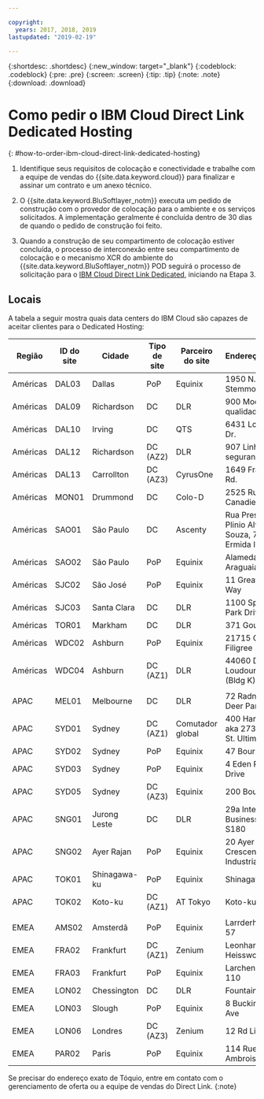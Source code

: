 ```yaml
---

copyright:
  years: 2017, 2018, 2019
lastupdated: "2019-02-19"

---
```


{:shortdesc: .shortdesc}
{:new_window: target="_blank"}
{:codeblock: .codeblock}
{:pre: .pre}
{:screen: .screen}
{:tip: .tip}
{:note: .note}
{:download: .download}

# Como pedir o IBM Cloud Direct Link Dedicated Hosting
{: #how-to-order-ibm-cloud-direct-link-dedicated-hosting}

1. Identifique seus requisitos de colocação e conectividade e trabalhe com a equipe de vendas do
{{site.data.keyword.cloud}} para finalizar e assinar um contrato e um anexo técnico.
2. O {{site.data.keyword.BluSoftlayer_notm}} executa um pedido de construção com o provedor de colocação para o ambiente e os serviços solicitados. A implementação geralmente é concluída dentro de 30 dias de quando o pedido de construção foi feito.

3. Quando a construção de seu compartimento de colocação estiver concluída, o processo de interconexão entre seu compartimento de colocação e o mecanismo XCR do ambiente do {{site.data.keyword.BluSoftlayer_notm}} POD seguirá o processo de solicitação para o [IBM Cloud Direct Link Dedicated](/docs/infrastructure/direct-link?topic=direct-link-how-to-order-ibm-cloud-direct-link-dedicated), iniciando na Etapa 3.

## Locais

A tabela a seguir mostra quais data centers do IBM Cloud são capazes de aceitar clientes para o Dedicated Hosting:

| Região | ID do site | Cidade | Tipo de site | Parceiro do site | Endereço do site |
|-------|-------|-------|-------|-------|-------|
| Américas | DAL03 | Dallas |	PoP |	Equinix |	1950 N. Stemmons |
| Américas | DAL09 | Richardson | DC | DLR | 900 Modo de qualidade |
| Américas | DAL10 | Irving | DC | QTS | 6431 Longhorn Dr. |
| Américas | DAL12 | Richardson |	DC (AZ2) | DLR | 907 Linha de segurança |
| Américas | DAL13 | Carrollton | DC (AZ3) | CyrusOne | 1649 Frankford Rd. |
| Américas | MON01 | Drummond  | DC | Colo-D  | 2525 Rue Canadien |
| Américas | SAO01 | São Paulo | DC | Ascenty | Rua Presbitero Plinio Alves de Souza, 757 J. Ermida II, Jundial|
| Américas | SAO02 | São Paulo | PoP | Equinix | Alameda Araguaia |
| Américas | SJC02 | São José |	PoP |	Equinix |	11 Great Oaks Way |
| Américas | SJC03 | Santa Clara | DC | DLR | 1100 Space Park Drive |
| Américas | TOR01 | Markham | DC | DLR | 371 Gough Rd. |
| Américas | WDC02 | Ashburn | PoP | Equinix | 21715 Ct de Filigree |
| Américas | WDC04 | Ashburn | DC (AZ1) | DLR | 44060 Digital Loudoun Plaza (Bldg K) |
|  |  |  |  |  |  |
| APAC | MEL01 |  Melbourne  |  DC |  DLR |  72 Radnor Drive, Deer Park |
| APAC |  SYD01 |  Sydney | DC (AZ1) | Comutador global  |  400 Harris Street aka 273 Pyrmont St. Ultimo |
| APAC |	SYD02 |	 Sydney |	PoP |	Equinix |	47 Bourke Rd |
| APAC |	SYD03 |	 Sydney |	PoP |	Equinix |	4 Eden Park Drive |
| APAC |	SYD05 |	 Sydney |	DC (AZ3) |	Equinix |	200 Bourke Rd |
| APAC |  SNG01 |  Jurong Leste |  DC | DLR |  29a International Business Park, S180 |
| APAC |  SNG02 |	Ayer Rajan	| PoP |	Equinix |	20 Ayer Rajan Crescent Industrial Park |
| APAC | TOK01 |	Shinagawa-ku | PoP | Equinix |	Shinagawa-ku |
| APAC | TOK02  |  Koto-ku | DC (AZ1) | AT Tokyo  |  Koto-ku |
|  |  |  |  |  |  |
| EMEA | AMS02 |	Amsterdã |	PoP |	Equinix |	Larrderhoogtweg 57 |
| EMEA | FRA02  | Frankfurt |  DC (AZ1) | Zenium   | Leonhard-Heisswolf Str. 4 |
| EMEA | FRA03 |	Frankfurt |	PoP |	Equinix |	Larchenstrasse 110 |
| EMEA | LON02  | Chessington | DC  | DLR  |  Fountain Court |
| EMEA | LON03 | Slough |	PoP |	Equinix |	8 Buckingham Ave |
| EMEA | LON06 | Londres |	DC (AZ3) |	Zenium |	12 Rd Liverpool |
| EMEA | PAR02 | Paris | PoP | Equinix |	114 Rue Ambroise Croizat |



Se precisar do endereço exato de Tóquio, entre em contato com o gerenciamento de oferta ou a equipe de vendas do Direct
Link.
{:note}
